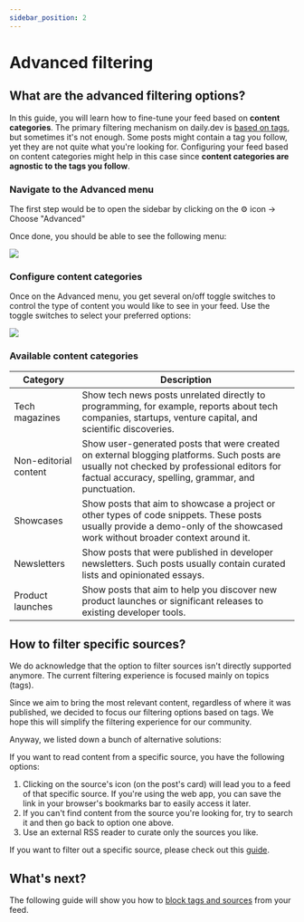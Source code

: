 ```yaml
---
sidebar_position: 2
---
```


# Advanced filtering

## What are the advanced filtering options?

In this guide, you will learn how to fine-tune your feed based on **content categories**. The primary filtering mechanism on daily.dev is [based on tags](/settingyourfeed/filtering-content-feed.md), but sometimes it's not enough. Some posts might contain a tag you follow, yet they are not quite what you're looking for. Configuring your feed based on content categories might help in this case since **content categories are agnostic to the tags you follow**.

###  Navigate to the Advanced menu

The first step would be to open the sidebar by clicking on the ⚙️ icon -> Choose "Advanced" 

Once done, you should be able to see the following menu:

![](https://daily-now-res.cloudinary.com/image/upload/v1636620503/docs/advanced1.svg)

### Configure content categories

Once on the Advanced menu, you get several on/off toggle switches to control the type of content you would like to see in your feed. Use the toggle switches to select your preferred options:

![](https://daily-now-res.cloudinary.com/image/upload/v1636620503/docs/advanced2.svg)

### Available content categories


| Category                  | Description                                                                                                                                                                                           |
|-----------------------    |----------------------------------------------------------------------------------------------------------------------------------------------------------------------------------------------------   |
| Tech magazines            | Show tech news posts unrelated directly to programming, for example, reports about tech companies, startups, venture capital, and scientific discoveries.                              |
| Non-editorial content     | Show user-generated posts that were created on external blogging platforms. Such posts are usually not checked by professional editors for factual accuracy, spelling, grammar, and punctuation.    |
| Showcases                 | Show posts that aim to showcase a project or other types of code snippets. These posts usually provide a demo-only of the showcased work without broader context around it.                       |
| Newsletters               | Show posts that were published in developer newsletters. Such posts usually contain curated lists and opinionated essays.                                                                         |
| Product launches          | Show posts that aim to help you discover new product launches or significant releases to existing developer tools.                                                                                          |

## How to filter specific sources?

We do acknowledge that the option to filter sources isn't directly supported anymore. The current filtering experience is focused mainly on topics (tags). 

Since we aim to bring the most relevant content, regardless of where it was published, we decided to focus our filtering options based on tags. We hope this will simplify the filtering experience for our community.

Anyway, we listed down a bunch of alternative solutions:

If you want to read content from a specific source, you have the following options:

1. Clicking on the source's icon (on the post's card) will lead you to a feed of that specific source. If you're using the web app, you can save the link in your browser's bookmarks bar to easily access it later.
2. If you can't find content from the source you're looking for, try to search it and then go back to option one above.
3. Use an external RSS reader to curate only the sources you like.

If you want to filter out a specific source, please check out this [guide](/settingyourfeed/blocking-tags-sources.md). 

## What's next?

The following guide will show you how to [block tags and sources](/settingyourfeed/blocking-tags-sources.md) from your feed. 

